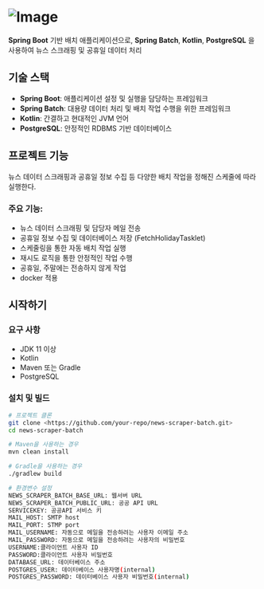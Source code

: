 # ![Image](https://github.com/user-attachments/assets/cbe42540-59af-4e8d-8f59-eb22f0159870)

**Spring Boot** 기반 배치 애플리케이션으로, **Spring Batch**, **Kotlin**, **PostgreSQL** 을 사용하여 뉴스 스크래핑 및 공휴일 데이터 처리

## 기술 스택

- **Spring Boot**: 애플리케이션 설정 및 실행을 담당하는 프레임워크
- **Spring Batch**: 대용량 데이터 처리 및 배치 작업 수행을 위한 프레임워크
- **Kotlin**: 간결하고 현대적인 JVM 언어
- **PostgreSQL**: 안정적인 RDBMS 기반 데이터베이스

## 프로젝트 기능

뉴스 데이터 스크래핑과 공휴일 정보 수집 등 다양한 배치 작업을 정해진 스케줄에 따라 실행한다. 

### 주요 기능:

- 뉴스 데이터 스크래핑 및 담당자 메일 전송
- 공휴일 정보 수집 및 데이터베이스 저장 (FetchHolidayTasklet)
- 스케줄링을 통한 자동 배치 작업 실행
- 재시도 로직을 통한 안정적인 작업 수행
- 공휴일, 주말에는 전송하지 않게 작업
- docker 적용

## 시작하기

### 요구 사항

- JDK 11 이상
- Kotlin
- Maven 또는 Gradle
- PostgreSQL

### 설치 및 빌드

```bash
# 프로젝트 클론
git clone <https://github.com/your-repo/news-scraper-batch.git>
cd news-scraper-batch

# Maven을 사용하는 경우
mvn clean install

# Gradle을 사용하는 경우
./gradlew build

# 환경변수 설정
NEWS_SCRAPER_BATCH_BASE_URL: 웹서버 URL
NEWS_SCRAPER_BATCH_PUBLIC_URL: 공공 API URL
SERVICEKEY: 공공API 서비스 키
MAIL_HOST: SMTP host
MAIL_PORT: STMP port
MAIL_USERNAME: 자동으로 메일을 전송하려는 사용자 이메일 주소
MAIL_PASSWORD: 자동으로 메일을 전송하려는 사용자의 비밀번호
USERNAME:클라이언트 사용자 ID
PASSWORD:클라이언트 사용자 비밀번호
DATABASE_URL: 데이터베이스 주소
POSTGRES_USER: 데이터베이스 사용자명(internal)
POSTGRES_PASSWORD: 데이터베이스 사용자 비밀번호(internal)
```

